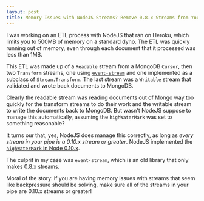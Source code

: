 ```yaml
---
layout: post
title: Memory Issues with NodeJS Streams? Remove 0.8.x Streams from Your Pipe
---
```


I was working on an ETL process with NodeJS that ran on Heroku, which limits you to 500MB of
memory on a standard dyno. The ETL was quickly running out of memory, even through each
document that it processed was less than 1MB.

This ETL was made up of a `Readable` stream from a MongoDB `Cursor`, then two `Transform`
streams, one using [`event-stream`](https://github.com/dominictarr/event-stream) and one 
implemented as a subclass of `Stream.Transform`. The last stream was a `Writable` stream
that validated and wrote back documents to MongoDB.

Clearly the readable stream was reading documents out of Mongo way too quickly for the
transform streams to do their work and the writable stream to write the documents back to
MongoDB. But wasn't NodeJS suppose to manage this automatically, assuming the `highWaterMark`
was set to something reasonable?

It turns our that, yes, NodeJS does manage this correctly, as long as *every stream in your pipe
is a 0.10.x stream or greater*. NodeJS implemented the 
[`highWaterMark` in Node 0.10.x](https://nodejs.org/en/blog/feature/streams2/).

The culprit in my case was `event-stream`, which is an old library that only makes 0.8.x streams.

Moral of the story: if you are having memory issues with streams that seem like backpressure
should be solving, make sure all of the streams in your pipe are 0.10.x streams or greater!
